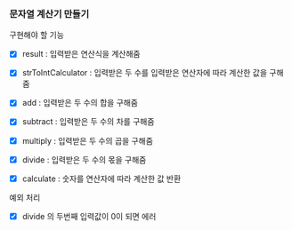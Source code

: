 ### 문자열 계산기 만들기

구현해야 할 기능
- [X] result : 입력받은 연산식을 계산해줌
- [X] strToIntCalculator : 입력받은 두 수를 입력받은 연산자에 따라 계산한 값을 구해줌

- [X] add : 입력받은 두 수의 합을 구해줌
- [X] subtract : 입력받은 두 수의 차를 구해줌
- [X] multiply : 입력받은 두 수의 곱을 구해줌
- [X] divide : 입력받은 두 수의 몫을 구해줌
- [X] calculate : 숫자를 연산자에 따라 계산한 값 반환

예외 처리
- [X] divide 의 두번째 입력값이 0이 되면 에러

